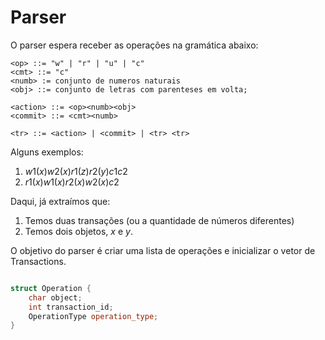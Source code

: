 # Parser

O parser espera receber as operações na gramática abaixo:


```
<op> ::= "w" | "r" | "u" | "c"
<cmt> ::= "c" 
<numb> := conjunto de numeros naturais
<obj> ::= conjunto de letras com parenteses em volta;

<action> ::= <op><numb><obj>
<commit> ::= <cmt><numb>

<tr> ::= <action> | <commit> | <tr> <tr>

```


Alguns exemplos:

1. $w1(x)w2(x)r1(z)r2(y)c1c2$
2. $r1(x)w1(x)r2(x)w2(x)c2$

Daqui, já extraímos que:

1. Temos duas transações (ou a quantidade de números diferentes)
2. Temos dois objetos, $x$ e $y$.

O objetivo do parser é criar uma lista de operações e inicializar o vetor de Transactions. 

```cpp 

struct Operation {
    char object;
    int transaction_id;
    OperationType operation_type;
}

``` 

